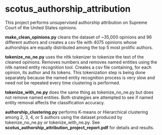 # scotus_authorship_attribution

This project performs unsupervised authorship attribution on Supreme Court of the United States opinions.

**make_clean_opinions.py** cleans the dataset of ~35,000 opinions and 96 different authors and creates a csv file with 4075 opinions whose authorships are equally distributed among the top 5 most prolific authors.

**tokenize_no_ne.py** uses the nltk tokenizer to tokenize the text of the cleaned opinions. Removes numbers and removes named entities using the nltk named entity recognition tool. Creates a csv file containing, for each opinion, its author and its tokens. This tokenization step is being done separately because the named entity recognition process is very slow and need not be repeated every time clustering is performed.

**tokenize_with_ne.py** does the same thing as tokenize_no_ne.py but does not remove named entities. Both strategies are attempted to see if named entity removal affects the classification accuracy.

**authorship_clustering.py** performs K-means or Hierarchical clustering among 2, 3, 4, or 5 authors using the dataset produced by tokenize_no_ne.py or tokenize_with_ne.py. See **scotus_authorship_attribution_project_report.pdf** for details and results.
